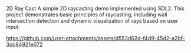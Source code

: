 2D Ray Cast
A simple 2D raycasting demo implemented using SDL2. This project demonstrates basic principles of raycasting, including wall intersection detection and dynamic visualization of rays based on user input.

https://github.com/user-attachments/assets/d553d62d-f4d9-45d2-a2bf-3dc84921e072

